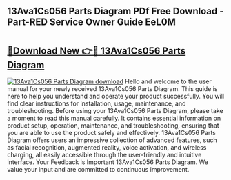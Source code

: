 ## 13Ava1Cs056 Parts Diagram PDf Free Download - Part-RED Service Owner Guide EeL0M

# <h2><a href="http://dfktuu.blite.top/?on=13Ava1Cs056+Parts+Diagram">🔗Download New 👉🔴 13Ava1Cs056 Parts Diagram</a></h2>

[![13Ava1Cs056 Parts Diagram download](https://i.imgur.com/lujVjoI.png)](http://dfktuu.blite.top/?on=13Ava1Cs056+Parts+Diagram)
Hello and welcome to the user manual for your newly received 13Ava1Cs056 Parts Diagram. This guide is here to help you understand and operate your product successfully. You will find clear instructions for installation, usage, maintenance, and troubleshooting. Before using your 13Ava1Cs056 Parts Diagram, please take a moment to read this manual carefully. It contains essential information on product setup, operation, maintenance, and troubleshooting, ensuring that you are able to use the product safely and effectively. 13Ava1Cs056 Parts Diagram offers users an impressive collection of advanced features, such as facial recognition, augmented reality, voice activation, and wireless charging, all easily accessible through the user-friendly and intuitive interface. Your Feedback is Important 13Ava1Cs056 Parts Diagram. We value your input and are committed to continuous improvement.
